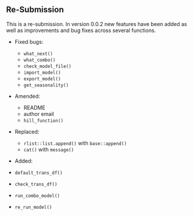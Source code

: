 ## Re-Submission

This is a re-submission. In version 0.0.2 new features have been added as well as improvements and bug fixes across several functions.

* Fixed bugs:
  * `what_next()`
  * `what_combo()`
  * `check_model_file()`
  * `import_model()`
  * `export_model()`
  * `get_seasonality()`


* Amended:
  * README
  * author email
  * `hill_function()`


* Replaced:
  * `rlist::list.append()` with `base::append()`
  * `cat()` with `message()`


* Added:
 * `default_trans_df()`
 * `check_trans_df()`
 * `run_combo_model()`
 * `re_run_model()`
